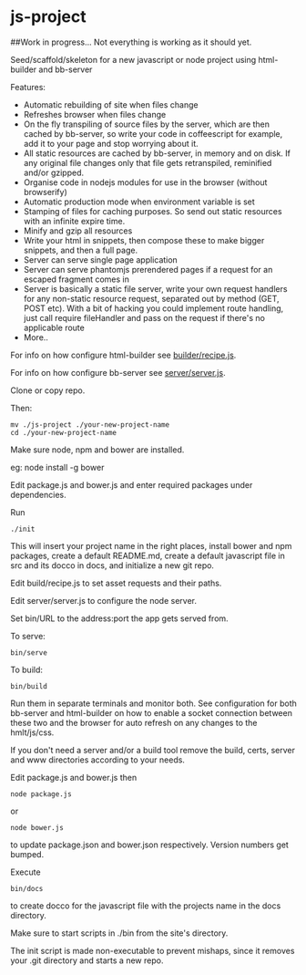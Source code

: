 js-project
========

##Work in progress...
Not everything is working as it should yet.

Seed/scaffold/skeleton for a new javascript or node project using html-builder
and bb-server

Features:

* Automatic rebuilding of site when files change
* Refreshes browser when files change
* On the fly transpiling of source files by the server, which are then cached by
  bb-server, so write your code in coffeescript for example, add it to your page
  and stop worrying about it.
* All static resources are cached by bb-server, in memory and on disk. If any
  original file changes only that file gets retranspiled, reminified and/or
  gzipped. 
* Organise code in nodejs modules for use in the browser (without browserify)
* Automatic production mode when environment variable is set
* Stamping of files for caching purposes. So send out static resources with an
  infinite expire time.
* Minify and gzip all resources
* Write your html in snippets, then compose these to make bigger snippets, and
  then a full page.
* Server can serve single page application
* Server can serve phantomjs prerendered pages if a request for an escaped
  fragment comes in
* Server is basically a static file server, write your own request handlers for
  any non-static resource request, separated out by method (GET, POST etc). With
  a bit of hacking you could implement route handling, just call require
  fileHandler and pass on the request if there's no applicable route
* More..


For info on how configure html-builder see
[builder/recipe.js](https://rawgithub.com/Michieljoris/html-builder/master/docs/example-recipe.html).

For info on how configure bb-server see [server/server.js](https://rawgithub.com/Michieljoris/bb-server/master/docs/example-server.html).

Clone or copy repo.

Then:

	mv ./js-project ./your-new-project-name
    cd ./your-new-project-name

Make sure node, npm and bower are installed.

eg: node install -g bower

Edit package.js and bower.js and enter required packages under dependencies.

Run
    
	./init
	
This will insert your project name in the right places, install bower and npm
packages, create a default README.md, create a default javascript file in src
and its docco in docs, and initialize a new git repo. 

Edit build/recipe.js to set asset requests and their paths.

Edit server/server.js to configure the node server.

Set bin/URL to the address:port the app gets served from.

To serve:

	bin/serve	
	
To build:

    bin/build
	
Run them in separate terminals and monitor both. See configuration for both
bb-server and html-builder on how to enable a socket connection between these
two and the browser for auto refresh on any changes to the hmlt/js/css.	
	
If you don't need a server and/or a build tool remove the build, certs, server and
www directories according to your needs.

Edit package.js and bower.js then

    node package.js
	
or
    
	node bower.js
	
to update package.json and bower.json respectively. Version numbers get bumped.

Execute 

    bin/docs
	
to create docco for the javascript file with the projects name in the docs directory.

Make sure to start scripts in ./bin from the site's directory.	

The init script is made non-executable to prevent mishaps, since it removes your
.git directory and starts a new repo.
	
